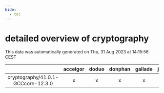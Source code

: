 ```yaml
---
hide:
  - toc
---
```


detailed overview of cryptography
=================================


This data was automatically generated on Thu, 31 Aug 2023 at 14:15:56 CEST  

| |accelgor|doduo|donphan|gallade|joltik|skitty|swalot|victini|
| :---: | :---: | :---: | :---: | :---: | :---: | :---: | :---: | :---: |
|cryptography/41.0.1-GCCcore-12.3.0|x|x|x|x|x|x|x|x|
